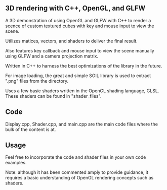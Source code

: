 ## 3D rendering with C++, OpenGL, and GLFW

A 3D demonstration of using OpenGL and GLFW with C++ to render a scence of custom textured cubes with key and mouse input to view the scene.

Utilizes matices, vectors, and shaders to deliver the final result.

Also features key callback and mouse input to view the scene manually using GLFW and a camera projection matrix.

Written in C++ to harness the best optimizations of the library in the future.

For image loading, the great and simple SOIL library is used to extract ".png" files from the directory.

Uses a few basic shaders written in the OpenGL shading language, GLSL.
These shaders can be found in "shader_files".

## Code

Display.cpp, Shader.cpp, and main.cpp are the main code files where the bulk of the content is at.

## Usage

Feel free to incorporate the code and shader files in your own code examples.

Note: although it has been commented amply to provide guidance, it requires a basic understanding of OpenGL rendering concepts such as shaders.
